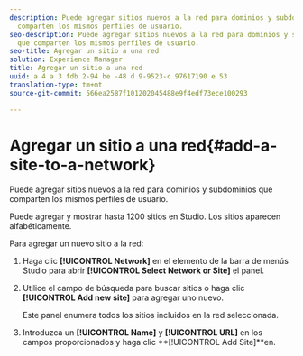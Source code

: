 ```yaml
---
description: Puede agregar sitios nuevos a la red para dominios y subdominios que
  comparten los mismos perfiles de usuario.
seo-description: Puede agregar sitios nuevos a la red para dominios y subdominios
  que comparten los mismos perfiles de usuario.
seo-title: Agregar un sitio a una red
solution: Experience Manager
title: Agregar un sitio a una red
uuid: a 4 a 3 fdb 2-94 be -48 d 9-9523-c 97617190 e 53
translation-type: tm+mt
source-git-commit: 566ea2587f101202045488e9f4edf73ece100293

---
```



# Agregar un sitio a una red{#add-a-site-to-a-network}

Puede agregar sitios nuevos a la red para dominios y subdominios que comparten los mismos perfiles de usuario.

Puede agregar y mostrar hasta 1200 sitios en Studio. Los sitios aparecen alfabéticamente.

Para agregar un nuevo sitio a la red:

1. Haga clic **[!UICONTROL Network]** en el elemento de la barra de menús Studio para abrir **[!UICONTROL Select Network or Site]** el panel.
1. Utilice el campo de búsqueda para buscar sitios o haga clic **[!UICONTROL Add new site]** para agregar uno nuevo.

   Este panel enumera todos los sitios incluidos en la red seleccionada.

1. Introduzca un **[!UICONTROL Name]** y **[!UICONTROL URL]** en los campos proporcionados y haga clic **[!UICONTROL Add Site]**en.
